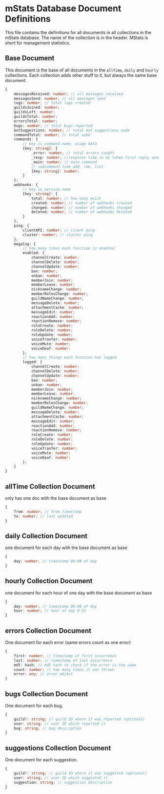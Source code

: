 # mStats Database Document Definitions

This file contains the definitions for all documents in all collections in the mStats database. The name of the collection is in the header. MStats is short for management statistics.

## Base Document

This document is the base of all documents in the `allTime`, `daily` and `hourly` collections. Each collection adds other stuff to it, but always the same base document.

```Typescript
{
    messagesReceived: number; // all messages received
    messagesSend: number; // all messages send
    logs: number; // total logs created
    guildsJoined: number;
    guildsLeft: number;
    guildsTotal: number;
    errorsTotal: number;
    bugs: number; // total bugs reported
    botSuggestions: number; // total bot suggestions made
    commandTotal: number; // total used
    commands: {
        // key is command name, usage data
        [key: string]: {
            _error: number; // total errors caught
            _resp: number; //response time in ms (when first reply send, so ping doesn't get counted)
            _main: number; // main command
            // subcommand like add, rem, list
            [key: string]: number;
        }
    };
    webhooks: {
        // key is service name
        [key: string]: {
            total: number; // how many exist
            created: number; // number of webhooks created
            changed: number; // number of webhooks changed
            deleted: number; // number of webhooks deleted
        }
    };
    ping: {
        clientAPI: number; // client ping
        cluster: number; // cluster ping
    };
    megalog: {
        // how many times each function is enabled
        enabled: {
            channelCreate: number;
            channelDelete: number;
            channelUpdate: number;
            ban: number;
            unban: number;
            memberJoin: number;
            memberLeave: number;
            nicknameChange: number;
            memberRolesChange: number;
            guildNameChange: number;
            messageDelete: number;
            attachmentCache: number;
            messageEdit: number;
            reactionAdd: number;
            reactionRemove: number;
            roleCreate: number;
            roleDelete: number;
            roleUpdate: number;
            voiceTranfer: number;
            voiceMute: number;
            voiceDeaf: number;
        };
        // how many things each function has logged
        logged: {
            channelCreate: number;
            channelDelete: number;
            channelUpdate: number;
            ban: number;
            unban: number;
            memberJoin: number;
            memberLeave: number;
            nicknameChange: number;
            memberRolesChange: number;
            guildNameChange: number;
            messageDelete: number;
            attachmentCache: number;
            messageEdit: number;
            reactionAdd: number;
            reactionRemove: number;
            roleCreate: number;
            roleDelete: number;
            roleUpdate: number;
            voiceTranfer: number;
            voiceMute: number;
            voiceDeaf: number;
        };
    }
}
```

## allTime Collection Document

only has one doc with the base document as base

```Typescript
{
    from: number; // from timestamp
    to: number; // last updated
}
```

## daily Collection Document

one document for each day with the base document as base

```Typescript
{
    day: number; // timestamp 00:00 of day
}
```

## hourly Collection Document

one document for each hour of one day with the base document as base

```Typescript
{
    day: number; // timestamp 00:00 of day
    hour: number; // hour of day 0-23
}
```

## errors Collection Document

One document for each error (same errors count as one error)

```Typescript
{
    first: number; // timestamp of first occurrence
    last: number; // timestamp of last occurrence
    md5: hash; // md5 hash to check if the error is the same
    count: number; // how many times it was thrown
    error: any; // error object
}
```

## bugs Collection Document

One document for each bug.

```Typescript
{
    guild?: string; // guild ID where it was reported (optional)
    user: string; // user ID which reported it
    bug: string; // bug description
}
```

## suggestions Collection Document

One document for each suggestion.

```Typescript
{
    guild?: string; // guild ID where it was suggested (optional)
    user: string; // user ID which suggested it
    suggestion: string; // suggestion description
}
```
